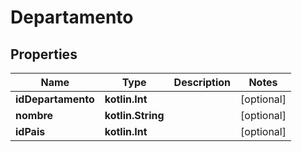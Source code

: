 
# Departamento

## Properties
Name | Type | Description | Notes
------------ | ------------- | ------------- | -------------
**idDepartamento** | **kotlin.Int** |  |  [optional]
**nombre** | **kotlin.String** |  |  [optional]
**idPais** | **kotlin.Int** |  |  [optional]



